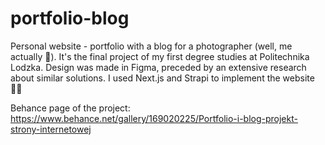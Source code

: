 # portfolio-blog

Personal website - portfolio with a blog for a photographer (well, me actually 👀). It's the final project of my first degree studies at Politechnika Lodzka. Design was made in Figma, preceded by an extensive research about similar solutions. I used Next.js and Strapi to implement the website 👨‍💻

Behance page of the project:
https://www.behance.net/gallery/169020225/Portfolio-i-blog-projekt-strony-internetowej
